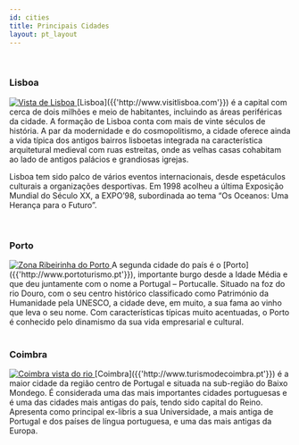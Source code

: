 ```yaml
---
id: cities
title: Principais Cidades
layout: pt_layout
---
```


<div class="clear nospace">&nbsp;</div>
<h3>Lisboa</h3>

<a class="galeria" title="Vista de Lisboa | &copy; baruck" href="/images/lisboa.jpeg" rel="galeria">
	<img src="{% asset_path lisboa_tn.jpeg %}" alt="Vista de Lisboa" />
</a>
[Lisboa]({{'http://www.visitlisboa.com'}}) é a capital com cerca de dois milhões e meio de habitantes, incluindo as áreas periféricas da cidade. A formação de Lisboa conta com mais de vinte séculos de história. A par da modernidade e do cosmopolitismo, a cidade oferece ainda a vida típica dos antigos bairros lisboetas integrada na característica arquitetural medieval com ruas estreitas, onde as velhas casas cohabitam ao lado de antigos palácios e grandiosas igrejas.

Lisboa tem sido palco de vários eventos internacionais, desde espetáculos culturais a organizações desportivas. Em 1998 acolheu a última Exposição Mundial do Século XX, a EXPO’98, subordinada ao tema “Os Oceanos: Uma Herança para o Futuro”.

<div class="clear nospace">&nbsp;</div>
<h3>Porto</h3>

<a class="galeria" title="Zona Ribeirinha do Porto | &copy; Paula Santos" href="/images/porto.jpeg" rel="galeria">
	<img src="{% asset_path porto_tn.jpeg %}" alt="Zona Ribeirinha do Porto" />
</a>
A segunda cidade do país é o [Porto]({{'http://www.portoturismo.pt'}}), importante burgo desde a Idade Média e que deu juntamente com o nome a Portugal – Portucalle. Situado na foz do rio Douro, com o seu centro histórico classificado como Património da Humanidade pela UNESCO, a cidade deve, em muito, a sua fama ao vinho que leva o seu nome. Com características típicas muito acentuadas, o Porto é conhecido pelo dinamismo da sua vida empresarial e cultural.

<div class="clear nospace">&nbsp;</div>
<h3>Coimbra</h3>

<a class="galeria" title="Coimbra vista do rio | &copy; André Teófilo" href="/images/coimbra.jpeg" rel="galeria">
	<img src="{% asset_path coimbra_tn.jpeg %}" alt="Coimbra vista do rio" />
</a>
[Coimbra]({{'http://www.turismodecoimbra.pt'}}) é a maior cidade da região centro de Portugal e situada na sub-região do Baixo Mondego. É considerada uma das mais importantes cidades portuguesas e é uma das cidades mais antigas do país, tendo sido capital do Reino. Apresenta como principal ex-libris a sua Universidade, a mais antiga de Portugal e dos países de língua portuguesa, e uma das mais antigas da Europa.




<script type="text/javascript">

	$(document).ready(function() {
		$(".galeria").fancybox({
			openEffect	: 'none',
			closeEffect	: 'none',
			helpers : {
				title : {
					type : 'over'
				},
				buttons	: {tpl: '<div id="fancybox-buttons"><ul style="width:132px"><li><a class="btnPrev" title="Previous" href="javascript:;"></a></li><li><a class="btnPlay" title="Start slideshow" href="javascript:;"></a></li><li><a class="btnNext" title="Next" href="javascript:;"></a></li><li><a class="btnClose" title="Close" href="javascript:jQuery.fancybox.close();"></a></li></ul></div>'}
			}
		});

	});
</script>

